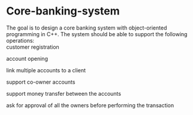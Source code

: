 # Core-banking-system

The goal is to design a core banking system with object-oriented programming in C++. 
The system should be able to support the following operations:  
  customer registration 
  
  account opening 
  
  link multiple accounts to a client 
  
  support co-owner accounts 
  
  support money transfer between the accounts 
  
  ask for approval of all the owners before performing the transaction
